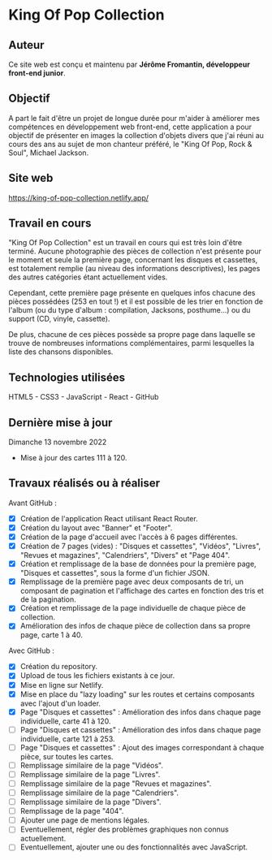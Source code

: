 # King Of Pop Collection

## Auteur
Ce site web est conçu et maintenu par **Jérôme Fromantin, développeur front-end junior**.

## Objectif
A part le fait d'être un projet de longue durée pour m'aider à améliorer mes compétences en développement web front-end, cette application a pour objectif de présenter en images la collection d'objets divers que j'ai réuni au cours des ans au sujet de mon chanteur préféré, le "King Of Pop, Rock & Soul", Michael Jackson.

## Site web
https://king-of-pop-collection.netlify.app/

## Travail en cours
"King Of Pop Collection" est un travail en cours qui est très loin d'être terminé. Aucune photographie des pièces de collection n'est présente pour le moment et seule la première page, concernant les disques et cassettes, est totalement remplie (au niveau des informations descriptives), les pages des autres catégories étant actuellement vides.

Cependant, cette première page présente en quelques infos chacune des pièces possédées (253 en tout !) et il est possible de les trier en fonction de l'album (ou du type d'album : compilation, Jacksons, posthume...) ou du support (CD, vinyle, cassette).

De plus, chacune de ces pièces possède sa propre page dans laquelle se trouve de nombreuses informations complémentaires, parmi lesquelles la liste des chansons disponibles.

## Technologies utilisées
HTML5 - CSS3 - JavaScript - React - GitHub

## Dernière mise à jour
Dimanche 13 novembre 2022
- Mise à jour des cartes 111 à 120.

## Travaux réalisés ou à réaliser
Avant GitHub :
- [x] Création de l'application React utilisant React Router.
- [x] Création du layout avec "Banner" et "Footer".
- [x] Création de la page d'accueil avec l'accès à 6 pages différentes.
- [x] Création de 7 pages (vides) : "Disques et cassettes", "Vidéos", "Livres", "Revues et magazines", "Calendriers", "Divers" et "Page 404".
- [x] Création et remplissage de la base de données pour la première page, "Disques et cassettes", sous la forme d'un fichier JSON.
- [x] Remplissage de la première page avec deux composants de tri, un composant de pagination et l'affichage des cartes en fonction des tris et de la pagination.
- [x] Création et remplissage de la page individuelle de chaque pièce de collection.
- [x] Amélioration des infos de chaque pièce de collection dans sa propre page, carte 1 à 40.

Avec GitHub :
- [x] Création du repository.
- [x] Upload de tous les fichiers existants à ce jour.
- [x] Mise en ligne sur Netlify.
- [x] Mise en place du "lazy loading" sur les routes et certains composants avec l'ajout d'un loader.
- [x] Page "Disques et cassettes" : Amélioration des infos dans chaque page individuelle, carte 41 à 120.
- [ ] Page "Disques et cassettes" : Amélioration des infos dans chaque page individuelle, carte 121 à 253.
- [ ] Page "Disques et cassettes" : Ajout des images correspondant à chaque pièce, sur toutes les cartes.
- [ ] Remplissage similaire de la page "Vidéos".
- [ ] Remplissage similaire de la page "Livres".
- [ ] Remplissage similaire de la page "Revues et magazines".
- [ ] Remplissage similaire de la page "Calendriers".
- [ ] Remplissage similaire de la page "Divers".
- [ ] Remplissage de la page "404".
- [ ] Ajouter une page de mentions légales.
- [ ] Eventuellement, régler des problèmes graphiques non connus actuellement.
- [ ] Eventuellement, ajouter une ou des fonctionnalités avec JavaScript.